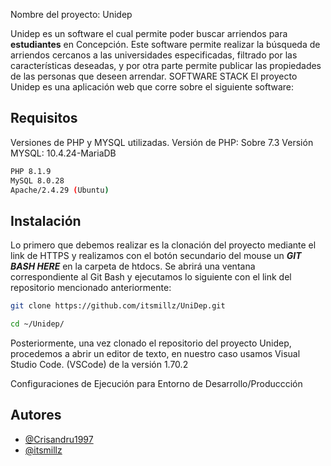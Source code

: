 Nombre del proyecto: Unidep

Unidep es un software el cual permite poder buscar arriendos para **estudiantes** en Concepción.
Este software permite realizar la búsqueda de arriendos cercanos a las universidades especificadas, filtrado por las características deseadas, y por otra parte permite publicar las propiedades de las personas que deseen arrendar.
SOFTWARE STACK
El proyecto Unidep es una aplicación web que corre sobre el siguiente software:

## Requisitos
Versiones de PHP y MYSQL utilizadas.
Versión de PHP: Sobre 7.3
Versión MYSQL: 10.4.24-MariaDB
```bash
PHP 8.1.9
MySQL 8.0.28
Apache/2.4.29 (Ubuntu)
```

## Instalación
Lo primero que debemos realizar es la clonación del proyecto mediante el link de HTTPS y realizamos con el botón secundario del mouse un ***GIT BASH HERE*** en la carpeta de htdocs. Se abrirá una ventana correspondiente al Git Bash y ejecutamos lo siguiente con el link del repositorio mencionado anteriormente:


```bash
git clone https://github.com/itsmillz/UniDep.git

cd ~/Unidep/
```
Posteriormente, una vez clonado el repositorio del proyecto Unidep, procedemos a abrir un editor de texto, en nuestro caso usamos Visual Studio Code. (VSCode) de la versión 1.70.2

Configuraciones de Ejecución para Entorno de Desarrollo/Produccción












## Autores

- [@Crisandru1997](https://www.github.com/Crisandru1997)
- [@itsmillz](https://www.github.com/itsmillz)

